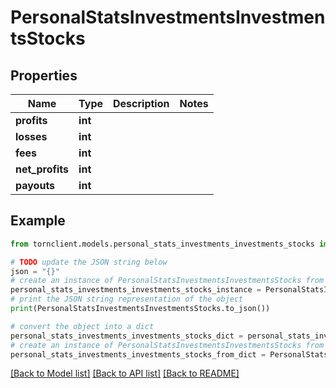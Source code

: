 # PersonalStatsInvestmentsInvestmentsStocks


## Properties

Name | Type | Description | Notes
------------ | ------------- | ------------- | -------------
**profits** | **int** |  | 
**losses** | **int** |  | 
**fees** | **int** |  | 
**net_profits** | **int** |  | 
**payouts** | **int** |  | 

## Example

```python
from tornclient.models.personal_stats_investments_investments_stocks import PersonalStatsInvestmentsInvestmentsStocks

# TODO update the JSON string below
json = "{}"
# create an instance of PersonalStatsInvestmentsInvestmentsStocks from a JSON string
personal_stats_investments_investments_stocks_instance = PersonalStatsInvestmentsInvestmentsStocks.from_json(json)
# print the JSON string representation of the object
print(PersonalStatsInvestmentsInvestmentsStocks.to_json())

# convert the object into a dict
personal_stats_investments_investments_stocks_dict = personal_stats_investments_investments_stocks_instance.to_dict()
# create an instance of PersonalStatsInvestmentsInvestmentsStocks from a dict
personal_stats_investments_investments_stocks_from_dict = PersonalStatsInvestmentsInvestmentsStocks.from_dict(personal_stats_investments_investments_stocks_dict)
```
[[Back to Model list]](../README.md#documentation-for-models) [[Back to API list]](../README.md#documentation-for-api-endpoints) [[Back to README]](../README.md)


